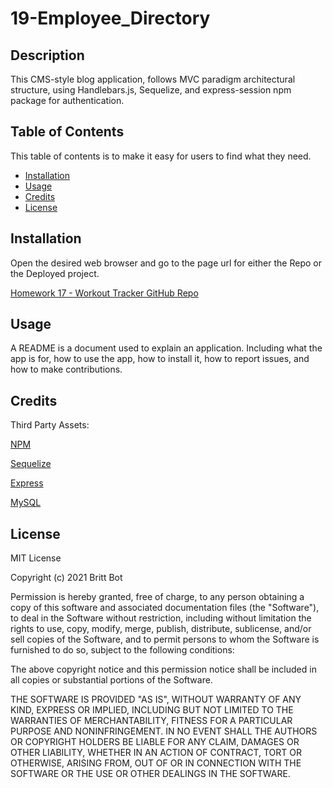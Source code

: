# 19-Employee_Directory
## Description 

This CMS-style blog application, follows MVC paradigm architectural structure, using Handlebars.js, Sequelize, and express-session npm package for authentication.


## Table of Contents 

This table of contents is to make it easy for users to find what they need.

* [Installation](#installation)
* [Usage](#usage)
* [Credits](#credits)
* [License](#license)


## Installation

Open the desired web browser and go to the page url for either the Repo or the Deployed project.

[Homework 17 - Workout Tracker GitHub Repo](https://github.com/britt-bot/17-Workout_Tracker)




## Usage 

A README is a document used to explain an application. Including what the app is for, how to use the app, how to install it, how to report issues, and how to make contributions.


## Credits

Third Party Assets:

[NPM](https://www.npmjs.com/)

[Sequelize](https://sequelize.org/)

[Express](https://expressjs.com/)

[MySQL](https://www.mysql.com/)


## License

MIT License

Copyright (c) 2021 Britt Bot

Permission is hereby granted, free of charge, to any person obtaining a copy
of this software and associated documentation files (the "Software"), to deal
in the Software without restriction, including without limitation the rights
to use, copy, modify, merge, publish, distribute, sublicense, and/or sell
copies of the Software, and to permit persons to whom the Software is
furnished to do so, subject to the following conditions:

The above copyright notice and this permission notice shall be included in all
copies or substantial portions of the Software.

THE SOFTWARE IS PROVIDED "AS IS", WITHOUT WARRANTY OF ANY KIND, EXPRESS OR
IMPLIED, INCLUDING BUT NOT LIMITED TO THE WARRANTIES OF MERCHANTABILITY,
FITNESS FOR A PARTICULAR PURPOSE AND NONINFRINGEMENT. IN NO EVENT SHALL THE
AUTHORS OR COPYRIGHT HOLDERS BE LIABLE FOR ANY CLAIM, DAMAGES OR OTHER
LIABILITY, WHETHER IN AN ACTION OF CONTRACT, TORT OR OTHERWISE, ARISING FROM,
OUT OF OR IN CONNECTION WITH THE SOFTWARE OR THE USE OR OTHER DEALINGS IN THE
SOFTWARE.
